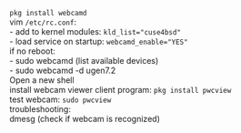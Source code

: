 `pkg install webcamd`  
vim `/etc/rc.conf`:  
    - add to kernel modules: `kld_list="cuse4bsd"`  
    - load service on startup: `webcamd_enable="YES"`  
if no reboot:  
    - sudo webcamd (list available devices)  
    - sudo webcamd -d ugen7.2  
Open a new shell  
install webcam viewer client program: `pkg install pwcview`  
test webcam: `sudo pwcview`  
troubleshooting:  
dmesg (check if webcam is recognized)  
